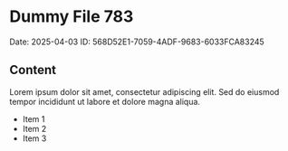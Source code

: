 # Dummy File 783

Date: 2025-04-03
ID: 568D52E1-7059-4ADF-9683-6033FCA83245

## Content

Lorem ipsum dolor sit amet, consectetur adipiscing elit.
Sed do eiusmod tempor incididunt ut labore et dolore magna aliqua.

* Item 1
* Item 2
* Item 3

